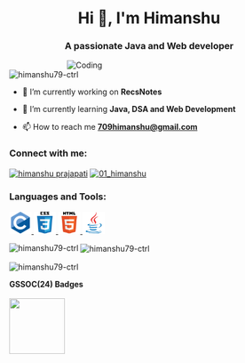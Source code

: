 <h1 align="center">Hi 👋, I'm Himanshu</h1>
<h3 align="center">A passionate Java and Web developer</h3>

<img align="right" alt="Coding" width="400" src="https://cdn.dribbble.com/users/2131993/screenshots/4948736/thoughtworks-gif_dribbble.gif">


<p align="left"> <img src="https://komarev.com/ghpvc/?username=himanshu79-ctrl&label=Profile%20views&color=0e75b6&style=flat" alt="himanshu79-ctrl" /> </p>

- 🔭 I’m currently working on **RecsNotes**

- 🌱 I’m currently learning **Java, DSA and Web Development**

- 📫 How to reach me **709himanshu@gmail.com**

<h3 align="left">Connect with me:</h3>
<p align="left">
<a href="https://linkedin.com/in/himanshu prajapati" target="blank"><img align="center" src="https://raw.githubusercontent.com/rahuldkjain/github-profile-readme-generator/master/src/images/icons/Social/linked-in-alt.svg" alt="himanshu prajapati" height="30" width="40" /></a>
<a href="https://www.leetcode.com/01_himanshu" target="blank"><img align="center" src="https://raw.githubusercontent.com/rahuldkjain/github-profile-readme-generator/master/src/images/icons/Social/leet-code.svg" alt="01_himanshu" height="30" width="40" /></a>
</p>

<h3 align="left">Languages and Tools:</h3>
<p align="left"> <a href="https://www.cprogramming.com/" target="_blank" rel="noreferrer"> <img src="https://raw.githubusercontent.com/devicons/devicon/master/icons/c/c-original.svg" alt="c" width="40" height="40"/> </a> <a href="https://www.w3schools.com/css/" target="_blank" rel="noreferrer"> <img src="https://raw.githubusercontent.com/devicons/devicon/master/icons/css3/css3-original-wordmark.svg" alt="css3" width="40" height="40"/> </a> <a href="https://www.w3.org/html/" target="_blank" rel="noreferrer"> <img src="https://raw.githubusercontent.com/devicons/devicon/master/icons/html5/html5-original-wordmark.svg" alt="html5" width="40" height="40"/> </a> <a href="https://www.java.com" target="_blank" rel="noreferrer"> <img src="https://raw.githubusercontent.com/devicons/devicon/master/icons/java/java-original.svg" alt="java" width="40" height="40"/> </a> </p>

<p><img align="left" src="https://github-readme-stats.vercel.app/api/top-langs?username=himanshu79-ctrl&show_icons=true&locale=en&layout=compact" alt="himanshu79-ctrl" /></p>

<p>&nbsp;<img align="center" src="https://github-readme-stats.vercel.app/api?username=himanshu79-ctrl&show_icons=true&locale=en" alt="himanshu79-ctrl" /></p>

<p><img align="center" src="https://github-readme-streak-stats.herokuapp.com/?user=himanshu79-ctrl&" alt="himanshu79-ctrl" /></p>
<div>
  <summary><b>GSSOC(24) Badges</b></summary><br>
  <img src="https://raw.githubusercontent.com/GSSoC24/Postman-Challenge/main/docs/assets/Postman%20White.png" width="100px" height="100px" /> 
</div>
